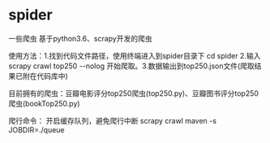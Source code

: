 # spider
一些爬虫
基于python3.6、scrapy开发的爬虫

使用方法：1.找到代码文件路径，使用终端进入到spider目录下 cd spider 2.输入 scrapy crawl top250 --nolog 开始爬取。3.数据输出到top250.json文件(爬取结果已附在代码库中)

目前拥有的爬虫：豆瓣电影评分top250爬虫(top250.py)、豆瓣图书评分top250爬虫(bookTop250.py)

爬行命令：
开启缓存队列，避免爬行中断
scrapy crawl maven -s JOBDIR=./queue
